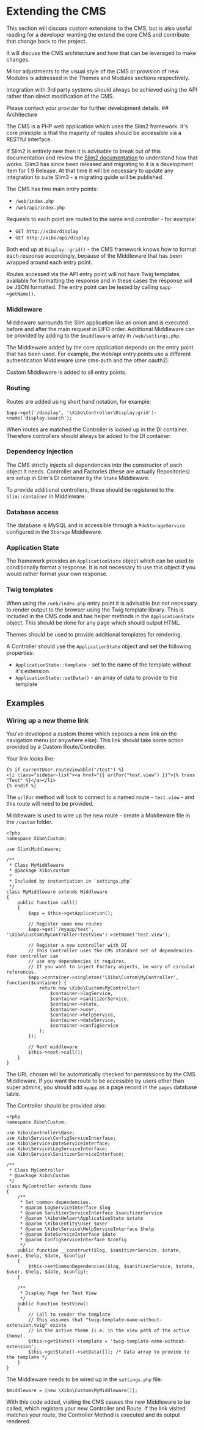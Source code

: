<!--toc=advanced-->
# Extending the CMS

This section will discuss custom extensions to the CMS, but is also useful
reading for a developer wanting the extend the core CMS and contribute that
change back to the project.

It will discuss the CMS architecture and how that can be leveraged to make
changes.

Minor adjustments to the visual style of the CMS or provision of new Modules
is addressed in the Themes and Modules sections respectively.

Integration with 3rd party systems should always be achieved using the API
rather than direct modification of the CMS.

<white>
Please contact your provider for further development details.
</white>

<nonwhite>
## Architecture

The CMS is a PHP web application which uses the Slim2 framework. It's core
principle is that the majority of routes should be accessible via a RESTful
interface.

If Slim2 is entirely new then it is advisable to break out of this documentation
and review the [Slim2 documentation](http://docs.slimframework.com/) to
understand how that works. Slim3 has since been released and migrating to
it is a development item for 1.9 Release. At that time it will be necessary
to update any integration to suite Slim3 - a migrating guide will be published.

The CMS has two main entry points:

 - `/web/index.php`
 - `/web/api/index.php`

Requests to each point are routed to the same end controller - for example:

 - `GET http://xibo/display`
 - `GET http://xibo/api/display`

Both end up at `Display::grid()` - the CMS framework knows how to format each
response accordingly, because of the Middleware that has been wrapped around
each entry point.

Routes accessed via the API entry point will not have Twig templates available
for formatting the response and in these cases the response will be JSON
formatted. The entry point can be tested by calling `$app->getName()`.

### Middleware

Middleware surrounds the Slim application like an onion and is executed
before and after the main request in LIFO order. Additional Middleware can be
provided by adding to the `$middleware` array in `/web/settings.php`.

The Middleware added by the core application depends on the entry point that
has been used. For example, the web/api entry points use a different
authentication Middleware (one cms-auth and the other oauth2).

Custom Middleware is added to all entry points.

### Routing

Routes are added using short hand notation, for example:

```
$app->get('/display', '\Xibo\Controller\Display:grid')->name('display.search');
```

When routes are matched the Controller is looked up in the DI container.
Therefore controllers should always be added to the DI container.

### Dependency Injection

The CMS strictly injects all dependencies into the constructor of each object
it needs. Controller and Factories (these are actually Repositories) are
setup in Slim's DI container by the `State` Middleware.

To provide additional controllers, these should be registered to the
`Slim::container` in Middleware.

### Database access

The database is MySQL and is accessible through a `PdoStorageService`
configured in the `Storage` Middleware.

### Application State

The framework provides an `ApplicationState` object which can be used to
conditionally format a response. It is not necessary to use this object if you
would rather format your own response.

### Twig templates

When using the `/web/index.php` entry point it is advisable but not necessary
to render output to the browser using the Twig template library. This is
included in the CMS code and has helper methods in the `ApplicationState`
object. This should be done for any page which should output HTML.

Themes should be used to provide additional templates for rendering.

A Controller should use the `ApplicationState` object and set the following
properties:

 - `ApplicationState::template` - set to the name of the template without it's
 extension.
 - `ApplicationState::setData()` - an array of data to provide to the template


## Examples

### Wiring up a new theme link

You've developed a custom theme which exposes a new link on the navigation menu
(or anywhere else). This link should take some action provided by a Custom
Route/Controller.

Your link looks like:

```
{% if currentUser.routeViewable("/test") %}
<li class="sidebar-list"><a href="{{ urlFor("test.view") }}">{% trans "Test" %}</a></li>
{% endif %}
```

The `urlFor` method will look to connect to a named route - `test.view` - and
this route will need to be provided.

Middleware is used to wire up the new route - create a Middleware file in the
`/custom` folder.

```
<?php
namespace Xibo\Custom;

use Slim\Middleware;

/**
 * Class MyMiddleware
 * @package Xibo\custom
 *
 * Included by instantiation in `settings.php`
 */
class MyMiddleware extends Middleware
{
    public function call()
    {
        $app = $this->getApplication();

        // Register some new routes
        $app->get('/myapp/test', '\Xibo\Custom\MyController:testView')->setName('test.view');

        // Register a new controller with DI
        // This Controller uses the CMS standard set of dependencies. Your controller can
        // use any dependencies it requires.
        // If you want to inject Factory objects, be wary of circular references.
        $app->container->singleton('\Xibo\Custom\MyController', function($container) {
            return new \Xibo\Custom\MyController(
                $container->logService,
                $container->sanitizerService,
                $container->state,
                $container->user,
                $container->helpService,
                $container->dateService,
                $container->configService
            );
        });

        // Next middleware
        $this->next->call();
    }
}
```

The URL chosen will be automatically checked for permissions by the CMS
Middleware. If you want the route to be accessible by users other than super
admins, you should add `myapp` as a page record in the `pages` database table.

The Controller should be provided also:

```
<?php
namespace Xibo\Custom;

use Xibo\Controller\Base;
use Xibo\Service\ConfigServiceInterface;
use Xibo\Service\DateServiceInterface;
use Xibo\Service\LogServiceInterface;
use Xibo\Service\SanitizerServiceInterface;

/**
 * Class MyController
 * @package Xibo\Custom
 */
class MyController extends Base
{
    /**
     * Set common dependencies.
     * @param LogServiceInterface $log
     * @param SanitizerServiceInterface $sanitizerService
     * @param \Xibo\Helper\ApplicationState $state
     * @param \Xibo\Entity\User $user
     * @param \Xibo\Service\HelpServiceInterface $help
     * @param DateServiceInterface $date
     * @param ConfigServiceInterface $config
     */
    public function __construct($log, $sanitizerService, $state, $user, $help, $date, $config)
    {
        $this->setCommonDependencies($log, $sanitizerService, $state, $user, $help, $date, $config);
    }

    /**
     * Display Page for Test View
     */
    public function testView()
    {
        // Call to render the template
        // This assumes that "twig-template-name-without-extension.twig" exists
        // in the active theme (i.e. in the view path of the active theme).
        $this->getState()->template = 'twig-template-name-without-extension';
        $this->getState()->setData([]); /* Data array to provide to the template */
    }
}
```

The Middleware needs to be wired up in the `settings.php` file:

```
$middleware = [new \Xibo\Custom\MyMiddleware()];
```

With this code added, visiting the CMS causes the new Middleware to be called,
which registers your new Controller and Route. If the link visited matches
your route, the Controller Method is executed and its output rendered.

</nonwhite>
